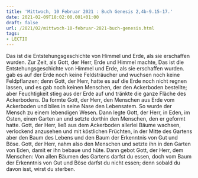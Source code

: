 ```yaml
---
title: 'Mittwoch, 10 Februar 2021 : Buch Genesis 2,4b-9.15-17.'
date: 2021-02-09T18:02:00.001+01:00
draft: false
url: /2021/02/mittwoch-10-februar-2021-buch-genesis.html
tags: 
- LECTIO
---
```


Das ist die Entstehungsgeschichte von Himmel und Erde, als sie erschaffen wurden. Zur Zeit, als Gott, der Herr, Erde und Himmel machte, Das ist die Entstehungsgeschichte von Himmel und Erde, als sie erschaffen wurden. gab es auf der Erde noch keine Feldsträucher und wuchsen noch keine Feldpflanzen; denn Gott, der Herr, hatte es auf die Erde noch nicht regnen lassen, und es gab noch keinen Menschen, der den Ackerboden bestellte; aber Feuchtigkeit stieg aus der Erde auf und tränkte die ganze Fläche des Ackerbodens. Da formte Gott, der Herr, den Menschen aus Erde vom Ackerboden und blies in seine Nase den Lebensatem. So wurde der Mensch zu einem lebendigen Wesen. Dann legte Gott, der Herr, in Eden, im Osten, einen Garten an und setzte dorthin den Menschen, den er geformt hatte. Gott, der Herr, ließ aus dem Ackerboden allerlei Bäume wachsen, verlockend anzusehen und mit köstlichen Früchten, in der Mitte des Gartens aber den Baum des Lebens und den Baum der Erkenntnis von Gut und Böse. Gott, der Herr, nahm also den Menschen und setzte ihn in den Garten von Eden, damit er ihn bebaue und hüte. Dann gebot Gott, der Herr, dem Menschen: Von allen Bäumen des Gartens darfst du essen, doch vom Baum der Erkenntnis von Gut und Böse darfst du nicht essen; denn sobald du davon isst, wirst du sterben.